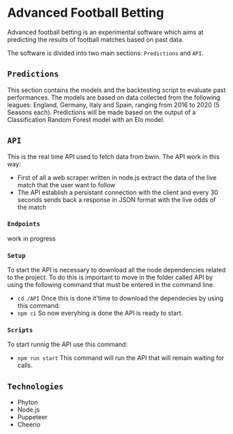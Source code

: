 # Advanced Football Betting

Advanced football betting is an experimental software which aims at predicting the results of football matches based on past data.

The software is divided into two main sections: `Predictions` and `API`.

## `Predictions`

This section contains the models and the backtesting script to evaluate past performances.
The models are based on data collected from the following leagues: England, Germany, Italy and Spain, ranging from 2016 to 2020 (5 Seasons each).
Predictions will be made based on the output of a Classification Random Forest model with an Elo model.

## `API`

This is the real time API used to fetch data from bwin. The API work in this way:

- First of all a web scraper written in node.js extract the data of the live match that the user want to follow
- The API establish a persistant connection with the client and every 30 seconds sends back a response in JSON format with the live odds of the match

### `Endpoints`

work in progress

### `Setup`

To start the API is necessary to download all the node dependencies related to the project. To do this is important to move in the folder called API by using the following command that must be entered in the command line.

- `cd /API`
  Once this is done it'time to download the dependecies by using this command:
- `npm ci`
  So now everyhing is done the API is ready to start.

### `Scripts`

To start runnig the API use this command:

- `npm run start`
  This command will run the API that will remain waiting for calls.

## `Technologies`

- Phyton
- Node.js
- Puppeteer
- Cheerio
